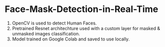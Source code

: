# Face-Mask-Detection-in-Real-Time

1. OpenCV is used to detect Human Faces.
2. Pretrained Resnet architechture used with a custom layer for masked & unmasked images classification.
3. Model trained on Google Colab and saved to use locally.
